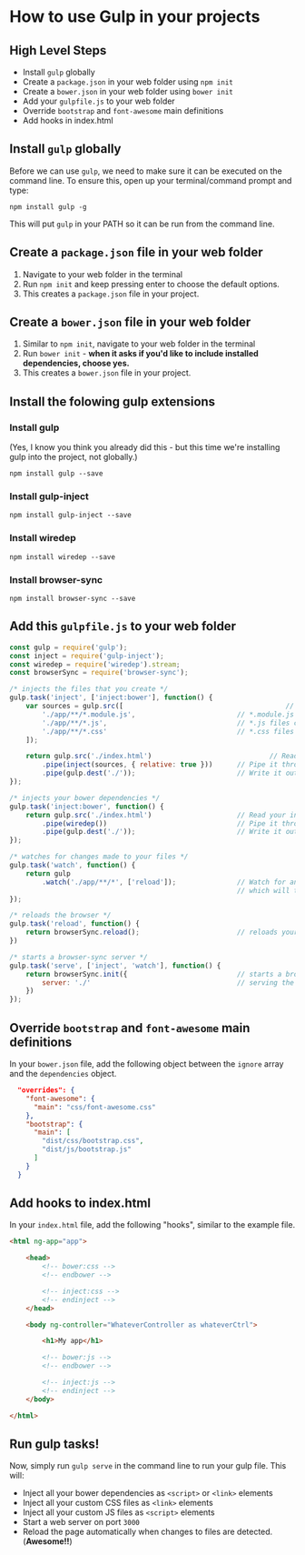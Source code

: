 # How to use Gulp in your projects

## High Level Steps
- Install `gulp` globally
- Create a `package.json` in your web folder using `npm init`
- Create a `bower.json` in your web folder using `bower init`
- Add your `gulpfile.js` to your web folder
- Override `bootstrap` and `font-awesome` main definitions
- Add hooks in index.html

## Install `gulp` globally
Before we can use `gulp`, we need to make sure it can be executed on the command line. To ensure this, open up your terminal/command prompt and type:

`npm install gulp -g`

This will put `gulp` in your PATH so it can be run from the command line.

## Create a `package.json` file in your web folder
1. Navigate to your web folder in the terminal
2. Run `npm init` and keep pressing enter to choose the default options.
3. This creates a `package.json` file in your project.

## Create a `bower.json` file in your web folder

1. Similar to `npm init`, navigate to your web folder in the terminal
2. Run `bower init` - **when it asks if you'd like to include installed dependencies, choose yes.**
3. This creates a `bower.json` file in your project.

## Install the folowing gulp extensions
### Install gulp
(Yes, I know you think you already did this - but this time we're installing gulp into the project, not globally.)

`npm install gulp --save`

### Install gulp-inject
`npm install gulp-inject --save`

### Install wiredep
`npm install wiredep --save`

### Install browser-sync
`npm install browser-sync --save`

## Add this `gulpfile.js` to your web folder
```js
const gulp = require('gulp');const inject = require('gulp-inject');const wiredep = require('wiredep').stream;const browserSync = require('browser-sync');/* injects the files that you create */gulp.task('inject', ['inject:bower'], function() {	var sources = gulp.src([										// Define the files we'd like to inject		'./app/**/*.module.js', 						// *.module.js files go first		'./app/**/*.js', 								// *.js files come next		'./app/**/*.css'								// *.css files come next	]);    return gulp.src('./index.html') 							// Read your index.html        .pipe(inject(sources, { relative: true })) 		// Pipe it through gulp-inject        .pipe(gulp.dest('./')); 						// Write it out to ./});/* injects your bower dependencies */gulp.task('inject:bower', function() {    return gulp.src('./index.html') 					// Read your index.html        .pipe(wiredep()) 								// Pipe it through wiredep        .pipe(gulp.dest('./')); 						// Write it out to ./});/* watches for changes made to your files */gulp.task('watch', function() {    return gulp        .watch('./app/**/*', ['reload']); 				// Watch for any changes in your app folder    													// which will trigger the 'reload' task});/* reloads the browser */gulp.task('reload', function() {    return browserSync.reload(); 						// reloads your app through browser-sync})/* starts a browser-sync server */gulp.task('serve', ['inject', 'watch'], function() {    return browserSync.init({ 							// starts a browser-sync service        server: './' 									// serving the ./ directory    })});
```

## Override `bootstrap` and `font-awesome` main definitions
In your `bower.json` file, add the following object between the `ignore` array and the `dependencies` object.

```json
  "overrides": {    "font-awesome": {      "main": "css/font-awesome.css"    },    "bootstrap": {      "main": [        "dist/css/bootstrap.css",        "dist/js/bootstrap.js"      ]    }  }
```

## Add hooks to index.html
In your `index.html` file, add the following "hooks", similar to the example file.

```html
<html ng-app="app">

	<head>
		<!-- bower:css -->
		<!-- endbower -->

		<!-- inject:css -->
		<!-- endinject -->
	</head>

	<body ng-controller="WhateverController as whateverCtrl">

		<h1>My app</h1>

		<!-- bower:js -->
		<!-- endbower -->

		<!-- inject:js -->
		<!-- endinject -->
	</body>

</html>
```

## Run gulp tasks!
Now, simply run `gulp serve` in the command line to run your gulp file. This will:

- Inject all your bower dependencies as `<script>` or `<link>` elements
- Inject all your custom CSS files as `<link>` elements
- Inject all your custom JS files as `<script>` elements
- Start a web server on port `3000`
- Reload the page automatically when changes to files are detected. (**Awesome!!**)
